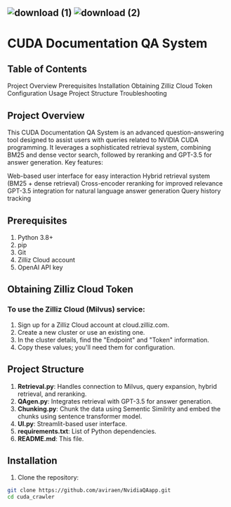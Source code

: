 ## ![download (1)](https://github.com/user-attachments/assets/f6c57ddc-2621-4d1f-b48e-9dd6666f85e5)                                                                         ![download (2)](https://github.com/user-attachments/assets/9bd300ba-1258-4117-9282-3322dedd1b42)

# CUDA Documentation QA System
## Table of Contents

Project Overview
Prerequisites
Installation
Obtaining Zilliz Cloud Token
Configuration
Usage
Project Structure
Troubleshooting

## Project Overview
This CUDA Documentation QA System is an advanced question-answering tool designed to assist users with queries related to NVIDIA CUDA programming. It leverages a sophisticated retrieval system, combining BM25 and dense vector search, followed by reranking and GPT-3.5 for answer generation.
Key features:

Web-based user interface for easy interaction
Hybrid retrieval system (BM25 + dense retrieval)
Cross-encoder reranking for improved relevance
GPT-3.5 integration for natural language answer generation
Query history tracking

## Prerequisites

1. Python 3.8+
2. pip
3. Git
4. Zilliz Cloud account
5. OpenAI API key

## Obtaining Zilliz Cloud Token
### To use the Zilliz Cloud (Milvus) service:

1. Sign up for a Zilliz Cloud account at cloud.zilliz.com.
2. Create a new cluster or use an existing one.
3. In the cluster details, find the "Endpoint" and "Token" information.
4. Copy these values; you'll need them for configuration.

## Project Structure

1. **Retrieval.py**: Handles connection to Milvus, query expansion, hybrid retrieval, and reranking.
2. **QAgen.py**: Integrates retrieval with GPT-3.5 for answer generation.
3. **Chunking.py**: Chunk the data using Sementic Similrity and embed the chunks using sentence transformer  model.
4. **UI.py**: Streamlit-based user interface.
5. **requirements.txt**: List of Python dependencies.
6. **README.md**: This file.

## Installation

1. Clone the repository:
```bash
git clone https://github.com/aviraen/NvidiaQAapp.git
cd cuda_crawler

